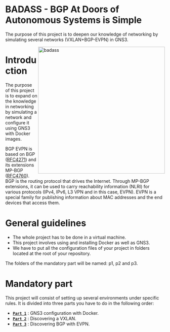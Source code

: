 # BADASS - BGP At Doors of Autonomous Systems is Simple

 The purpose of this project is to deepen our knowledge of networking by simulating several networks (VXLAN+BGP-EVPN) in GNS3.
 
<img width="400px" align="right" alt="badass" src="https://user-images.githubusercontent.com/22397481/166323589-adbf8a5f-acd4-4fa8-90de-89e8acd2a409.jpg">

# Introduction
The purpose of this project is to expand on the knowledge in networking by simulating a network and configure it using GNS3 with Docker images.

BGP EVPN is based on BGP ([RFC4271](https://datatracker.ietf.org/doc/html/rfc4271)) and its extensions MP-BGP ([RFC4760](https://datatracker.ietf.org/doc/html/rfc4760)).
BGP is the routing protocol that drives the Internet. Through MP-BGP extensions, it can be used to carry reachability information (NLRI) for various protocols (IPv4, IPv6, L3 VPN and in this case, EVPN). EVPN is a special family for publishing information about MAC addresses and the end devices that access them.

# General guidelines
- The whole project has to be done in a virtual machine.
- This project involves using and installing Docker as well as GNS3.
- We have to put all the configuration files of your project in folders located at the root of your repository.

The folders of the mandatory part will be named: p1, p2 and p3.

# Mandatory part
This project will consist of setting up several environments under specific rules.
It is divided into three parts you have to do in the following order:
- **[`Part 1`](https://github.com/42lan/badass/tree/main/p1)** : GNS3 configuration with Docker.
- **[`Part 2`](https://github.com/42lan/badass/tree/main/p2)** : Discovering a VXLAN.
- **[`Part 3`](https://github.com/42lan/badass/tree/main/p3)** : Discovering BGP with EVPN.
